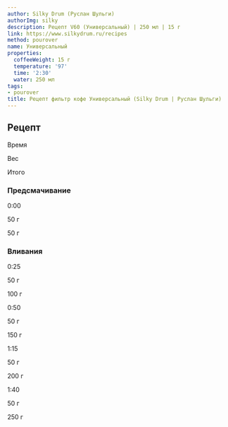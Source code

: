 ```yaml
---
author: Silky Drum (Руслан Шульги)
authorImg: silky
description: Рецепт V60 (Универсальный) | 250 мл | 15 г
link: https://www.silkydrum.ru/recipes
method: pourover
name: Универсальный
properties:
  coffeeWeight: 15 г
  temperature: '97'
  time: '2:30'
  water: 250 мл
tags:
- pourover
title: Рецепт фильтр кофе Универсальный (Silky Drum | Руслан Шульги)
---
```


## Рецепт


<div class="time-line">

Время

Вес

Итого

</div>

### Предсмачивание

<div class="time-line">

0:00

50 г

50 г

</div>


### Вливания

<div class="time-line">

0:25

50 г

100 г

</div>

<div class="time-line">

0:50

50 г

150 г

</div>

<div class="time-line">

1:15

50 г

200 г

</div>

<div class="time-line">

1:40

50 г

250 г

</div>
